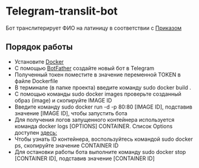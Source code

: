 # Telegram-translit-bot
Бот транслитерирует ФИО на латиницу в соответствии с [Приказом](https://www.consultant.ru/document/cons_doc_LAW_360580/9eb761ae644ec1e283b3a50ef232330b924577cb/)

## Порядок работы
* Установитe [Docker](https://docs.docker.com/engine/install/)
* С помощью [BotFather](https://t.me/BotFather) создайте новый бот в Telegram
* Полученный токен поместите в значение переменной TOKEN в файле Dockerfile
* В терминале (в папке проекта) введите команду sudo docker build .
* С помощью команды sudo docker images проверьте созданный образ (image) и скопируйте IMAGE ID
* Введите команду sudo docker run -d -p 80:80 [IMAGE ID], подставив значение [IMAGE ID], чтобы запустить бота
* Для получения логов запущенного контейнера используется команда docker logs [OPTIONS] CONTAINER. Список Options доступен [здесь:](https://docs.docker.com/engine/reference/commandline/logs/)
* Чтобы узнать ID контейнера, воспользуйтесь командой sudo docker ps, скопируйте значение CONTAINER ID
* Для остановки работы бота выполните команду sudo docker stop [CONTAINER ID], подставив значение [CONTAINER ID]
